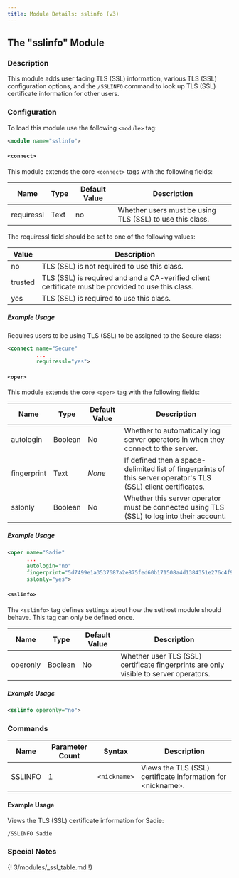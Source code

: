 ```yaml
---
title: Module Details: sslinfo (v3)
---
```


## The "sslinfo" Module

### Description

This module adds user facing TLS (SSL) information, various TLS (SSL) configuration options, and the `/SSLINFO` command to look up TLS (SSL) certificate information for other users.

### Configuration

To load this module use the following `<module>` tag:

```xml
<module name="sslinfo">
```

#### `<connect>`

This module extends the core `<connect>` tags with the following fields:

Name       | Type | Default Value | Description
---------  | ---- | ------------- | -----------
requiressl | Text | no            | Whether users must be using TLS (SSL) to use this class.

The requiressl field should be set to one of the following values:

Value   | Description
------- | -----------
no      | TLS (SSL) is not required to use this class.
trusted | TLS (SSL) is required and and a CA-verified client certificate must be provided to use this class.
yes     | TLS (SSL) is required to use this class.

##### Example Usage

Requires users to be using TLS (SSL) to be assigned to the Secure class:

```xml
<connect name="Secure"
         ...
         requiressl="yes">
```

#### `<oper>`

This module extends the core `<oper>` tag with the following fields:

Name        | Type    | Default Value | Description
----------- | ------- | ------------- | -----------
autologin   | Boolean | No            | Whether to automatically log server operators in when they connect to the server.
fingerprint | Text    | *None*        | If defined then a space-delimited list of fingerprints of this server operator's TLS (SSL) client certificates.
sslonly     | Boolean | No            | Whether this server operator must be connected using TLS (SSL) to log into their account.

##### Example Usage

```xml
<oper name="Sadie"
      ...
      autologin="no"
      fingerprint="5d7499e1a3537687a2e875fed60b171508a4d1384351e276c4f961ab80729249"
      sslonly="yes">
```

#### `<sslinfo>`

The `<sslinfo>` tag defines settings about how the sethost module should behave. This tag can only be defined once.

Name     | Type    | Default Value  | Description
-------- | ------- | -------------- | -----------
operonly | Boolean | No             | Whether user TLS (SSL) certificate fingerprints are only visible to server operators.

##### Example Usage

```xml
<sslinfo operonly="no">
```

### Commands

Name    | Parameter Count | Syntax       | Description
------- | --------------- | ------------ | -----------
SSLINFO | 1               | `<nickname>` | Views the TLS (SSL) certificate information for &lt;nickname&gt;.

#### Example Usage

Views the TLS (SSL) certificate information for Sadie:

```plaintext
/SSLINFO Sadie
```

### Special Notes

{! 3/modules/_ssl_table.md !}
